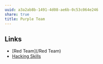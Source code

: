 ```yaml
---
uuid: a3a2ab8b-1491-4d08-ae6b-0c53c064e246
share: true
title: Purple Team
---
```

## Links

* [Red Team](/Red Team)
* [Hacking Skills](/652995f9-62b4-444c-be5e-04a8904a158e)